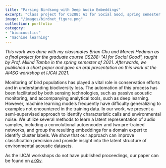 ```yaml
---
title: "Parsing Birdsong with Deep Audio Embeddings"
excerpt: "Class project for CS288: AI for Social Good, spring semester of 2021."
image: "/images/birdnet_figure.png"
collection: portfolio
category:
- "bioacoustics"
- "machine learning"
---
```


*This work was done with my classmates Brian Chu and Marcel Hedman as a final project for the graduate course CS288: "AI for Social Good", taught by Prof. Milind Tambe in the spring semester of 2021. Afterwards, we published a short paper and gave an oral presentation on this work at the AI4SG workshop at IJCAI 2021.*

Monitoring of bird populations has played a vital role in conservation efforts and in understanding biodiversity loss. The automation of this process has been facilitated by both sensing technologies, such as passive acoustic monitoring, and accompanying analytical tools, such as deep learning. However, machine learning models frequently have difficulty generalizing to examples not encountered in the training data. In our work, we present a semi-supervised approach to identify characteristic calls and environmental noise. We utilize several methods to learn a latent representation of audio samples, including a convolutional autoencoder and two pre-trained networks, and group the resulting embeddings for a domain expert to identify cluster labels. We show that our approach can improve classification precision and provide insight into the latent structure of environmental acoustic datasets.

As the IJCAI workshops do not have published proceedings, our paper can be found on [arXiv](https://arxiv.org/abs/2108.09203).
